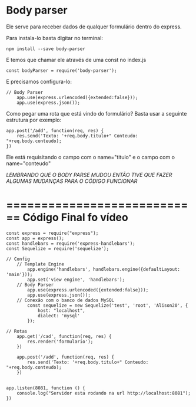 # Body parser

Ele serve para receber dados de qualquer formulário dentro do express.

Para instala-lo basta digitar no terminal:

    npm install --save body-parser

E temos que chamar ele através de uma const no index.js

    const bodyParser = require('body-parser');

E precisamos configura-lo:

    // Body Parser
        app.use(express.urlencoded({extended:false}));
        app.use(express.json());

Como pegar uma rota que está vindo do formulário? Basta usar a seguinte estrutura por exemplo:

    app.post('/add', function(req, res) {
        res.send('Texto: '+req.body.titulo+" Conteudo: "+req.body.conteudo); 
    })

Ele está requisitando o campo com o name="titulo" e o campo com o name="conteudo"

*LEMBRANDO QUE O BODY PARSE MUDOU ENTÃO TIVE QUE FAZER ALGUMAS MUDANÇAS PARA O CÓDIGO FUNCIONAR*

============================
Código Final fo vídeo
============================

    const express = require("express");
    const app = express();
    const handlebars = require('express-handlebars');
    const Sequelize = require('sequelize');

    // Config
        // Template Engine
            app.engine('handlebars', handlebars.engine({defaultLayout: 'main'}));
            app.set('view engine', 'handlebars');
        // Body Parser
            app.use(express.urlencoded({extended:false}));
            app.use(express.json());
        // Conexão com o banco de dados MySQL
            const sequelize = new Sequelize('test', 'root', 'Alison20', {
                host: "localhost",
                dialect: 'mysql'
            });

    // Rotas
        app.get('/cad', function(req, res) {
            res.render('formulario');
        })

        app.post('/add', function(req, res) {
            res.send('Texto: '+req.body.titulo+" Conteudo: "+req.body.conteudo); 
        })


    app.listen(8081, function () {
        console.log("Servidor esta rodando na url http://localhost:8081");
    })






